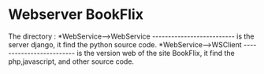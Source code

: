 Webserver BookFlix
=====================

The directory :
	*WebService-->WebService
	--------------------------
	is the server django, it find the python source code.
	*WebService-->WSClient
	-------------------------
	is the version web of the site BookFlix, it find the php,javascript, and other	source code.